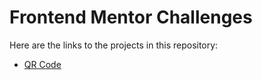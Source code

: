 # Frontend Mentor Challenges

Here are the links to the projects in this repository:

- [QR Code](./qr-code/index.html)
